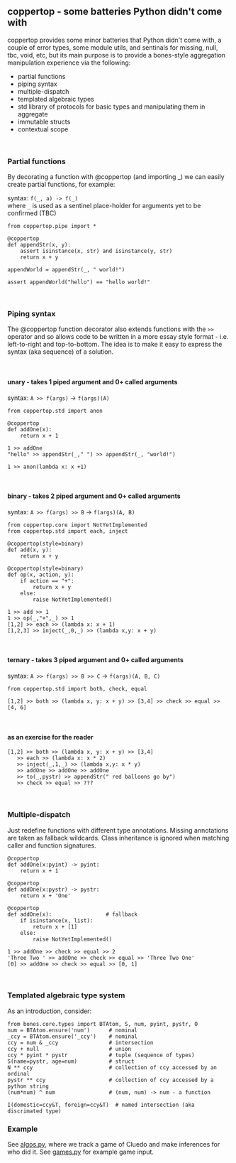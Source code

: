 ## coppertop - some batteries Python didn't come with

coppertop provides some minor batteries that Python didn't come with, a couple of error types, some module utils, 
and sentinals for missing, null, tbc, void, etc, but its main purpose is to provide a bones-style aggregation 
manipulation experience via the following:

* partial functions
* piping syntax
* multiple-dispatch
* templated algebraic types
* std library of protocols for basic types and manipulating them in aggregate
* immutable structs
* contextual scope


<br>

### Partial functions

By decorating a function with @coppertop (and importing _) we can easily create partial functions, for example:

syntax: `f(_, a) -> f(_)`  \
where `_` is used as a sentinel place-holder for arguments yet to be confirmed (TBC)

```
from coppertop.pipe import *

@coppertop
def appendStr(x, y):
    assert isinstance(x, str) and isinstance(y, str)
    return x + y

appendWorld = appendStr(_, " world!")

assert appendWorld("hello") == "hello world!"
```

<br>


### Piping syntax

The @coppertop function decorator also extends functions with the `>>` operator
and so allows code to be written in a more essay style format - i.e. left-to-right and 
top-to-bottom. The idea is to make it easy to express the syntax (aka sequence) of a solution.


<br>

#### unary - takes 1 piped argument and 0+ called arguments

syntax: `A >> f(args)` -> `f(args)(A)`

```
from coppertop.std import anon

@coppertop
def addOne(x):
    return x + 1

1 >> addOne
"hello" >> appendStr(_," ") >> appendStr(_, "world!")

1 >> anon(lambda x: x +1)
```

<br>

#### binary - takes 2 piped argument and 0+ called arguments

syntax: `A >> f(args) >> B` -> `f(args)(A, B)`

```
from coppertop.core import NotYetImplemented
from coppertop.std import each, inject

@coppertop(style=binary)
def add(x, y):
    return x + y

@coppertop(style=binary)
def op(x, action, y):
    if action == "+":
        return x + y
    else:
        raise NotYetImplemented()

1 >> add >> 1
1 >> op(_,"+",_) >> 1
[1,2] >> each >> (lambda x: x + 1)
[1,2,3] >> inject(_,0,_) >> (lambda x,y: x + y)
```

<br>

#### ternary - takes 3 piped argument and 0+ called arguments

syntax: `A >> f(args) >> B >> C` -> `f(args)(A, B, C)`

```
from coppertop.std import both, check, equal

[1,2] >> both >> (lambda x, y: x + y) >> [3,4] >> check >> equal >> [4, 6]
```

<br> 

#### as an exercise for the reader
```
[1,2] >> both >> (lambda x, y: x + y) >> [3,4] 
   >> each >> (lambda x: x * 2)
   >> inject(_,1,_) >> (lambda x,y: x * y)
   >> addOne >> addOne >> addOne
   >> to(_,pystr) >> appendStr(" red balloons go by")
   >> check >> equal >> ???
```

<br>


### Multiple-dispatch

Just redefine functions with different type annotations. Missing annotations are taken as 
fallback wildcards. Class inheritance is ignored when matching caller and function signatures.

```
@coppertop
def addOne(x:pyint) -> pyint:
    return x + 1
    
@coppertop
def addOne(x:pystr) -> pystr:
    return x + 'One'
    
@coppertop
def addOne(x):                 # fallback
    if isinstance(x, list):
        return x + [1]
    else:
        raise NotYetImplemented()

1 >> addOne >> check >> equal >> 2
'Three Two ' >> addOne >> check >> equal >> 'Three Two One'
[0] >> addOne >> check >> equal >> [0, 1]
```

<br>


### Templated algebraic type system

As an introduction, consider:

```
from bones.core.types import BTAtom, S, num, pyint, pystr, O
num = BTAtom.ensure('num')      # nominal
_ccy = BTAtom.ensure('_ccy')    # nominal
ccy = num & _ccy                # intersection
ccy + null                      # union
ccy * pyint * pystr             # tuple (sequence of types)
S(name=pystr, age=num)          # struct
N ** ccy                        # collection of ccy accessed by an ordinal
pystr ** ccy                    # collection of ccy accessed by a python string
(num*num) ^ num                 # (num, num) -> num - a function

I(domestic=ccy&T, foreign=ccy&T)  # named intersection (aka discrimated type)
```


### Example

See [algos.py](https://github.com/DangerMouseB/coppertop/blob/master/src/dm/dm/examples/cluedo/algos.py), where 
we track a game of Cluedo and make inferences for who did it. See [games.py](https://github.com/DangerMouseB/coppertop/blob/master/src/dm/dm/examples/cluedo/games.py) 
for example game input.
